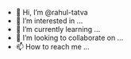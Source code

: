 - 👋 Hi, I’m @rahul-tatva
- 👀 I’m interested in ...
- 🌱 I’m currently learning ...
- 💞️ I’m looking to collaborate on ...
- 📫 How to reach me ...

<!---
rahul-tatva/rahul-tatva is a ✨ special ✨ repository because its `README.md` (this file) appears on your GitHub profile.
You can click the Preview link to take a look at your changes.
--->
